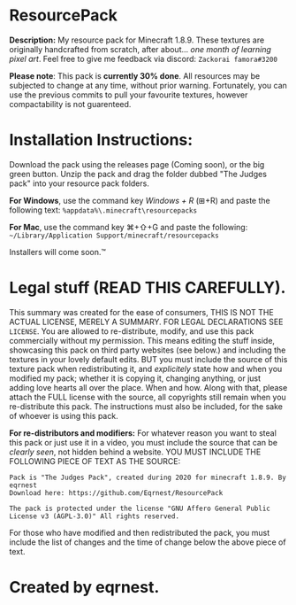 # ResourcePack
**Description:**
My resource pack for Minecraft 1.8.9.
These textures are originally handcrafted from scratch, after about... _one month of learning pixel art_. Feel free to give me feedback via discord:
`Zackorai famora#3200`

**Please note**: This pack is __currently 30% done__. All resources may be subjected to change at any time, without prior warning. Fortunately, you can use the previous commits to pull your favourite textures, however compactability is not guarenteed.

# Installation Instructions: 
Download the pack using the releases page (Coming soon), or the big green button. Unzip the pack and drag the folder dubbed "The Judges pack" into your resource pack folders.

__For Windows__, use the command key *Windows + R* (⊞+R) and paste the following text: ``%appdata%\.minecraft\resourcepacks``

__For Mac__, use the command key ⌘+⇧+G and paste the following: ``~/Library/Application Support/minecraft/resourcepacks``

Installers will come soon.™

# Legal stuff (READ THIS CAREFULLY).
This summary was created for the ease of consumers, THIS IS NOT THE ACTUAL LICENSE, MERELY A SUMMARY. FOR LEGAL DECLARATIONS SEE `LICENSE`. You are allowed to re-distribute, modify, and use this pack commercially without my permission. This means editing the stuff inside, showcasing this pack on third party websites (see below.) and including the textures in your lovely default edits. BUT you must include the source of this texture pack when redistributing it, and *explicitely* state how and when you modified my pack; whether it is copying it, changing anything, or just adding love hearts all over the place. When and how. Along with that, please attach the FULL license with the source, all copyrights still remain when you re-distribute this pack. The instructions must also be included, for the sake of whoever is using this pack.

**For re-distributors and modifiers:**
For whatever reason you want to steal this pack or just use it in a video, you must include the source that can be *clearly seen*, not hidden behind a website. YOU MUST INCLUDE THE FOLLOWING PIECE OF TEXT AS THE SOURCE:

```
Pack is "The Judges Pack", created during 2020 for minecraft 1.8.9. By eqrnest
Download here: https://github.com/Eqrnest/ResourcePack

The pack is protected under the license "GNU Affero General Public License v3 (AGPL-3.0)" All rights reserved.
```

For those who have modified and then redistributed the pack, you must include the list of changes and the time of change below the above piece of text.

# Created by eqrnest.
